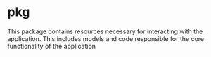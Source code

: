 # pkg

This package contains resources necessary for interacting with the application. This includes models and code responsible for the core functionality of the application
